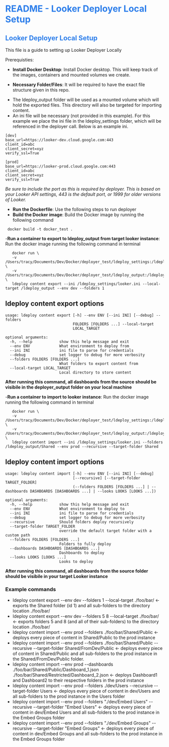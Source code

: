 <h1><span style="color:#2d7eea">README - Looker Deployer Local Setup</span></h1>

<h2><span style="color:#2d7eea">Looker Deployer Local Setup</span></h2>

This file is a guide to setting up Looker Deployer Locally

Prerequisties:

- **Install Docker Desktop**: Install Docker desktop.  This will keep track of the images, containers and mounted volumes we create.

- **Necessary Folder/Files**: It will be required to have the exact file structure given in this repo.
* The ldeploy_output folder will be used as a mounted volume which will hold the exported files.  This directory will also be targeted for importing content.
* An ini file will be necessary (not provided in this example).  For this example we place the ini file in the ldeploy_settings folder, which will be referenced in the deployer call. 
    Below is an example ini.  

```
[dev]
base_url=https://looker-dev.cloud.google.com:443
client_id=abc
client_secret=xyz
verify_ssl=True

[prod]
base_url=https://looker-prod.cloud.google.com:443
client_id=abc
client_secret=xyz
verify_ssl=True
```
*Be sure to include the port as this is required by deployer.*
*This is based on your Looker API settings, 443 is the default port, or 1999 for older versions of Looker.*


- **Run the Dockerfile**: 
Use the following steps to run deployer
- **Build the Docker image**:
Build the Docker image by running the following command
```
 docker build -t docker_test .
```

 -**Run a container to export to ldeploy_output from target looker instance**:
 Run the docker image running the following command in terminal
 ```
    docker run \
    -v /Users/tracy/Documents/Dev/Docker/deployer_test/ldeploy_settings:/ldeploy_settings \
    -v /Users/tracy/Documents/Dev/Docker/deployer_test/ldeploy_output:/ldeploy_output \
    ldeploy content export --ini /ldeploy_settings/looker.ini --local-target /ldeploy_output --env dev --folders 1
 ```

## ldeploy content export options
```
usage: ldeploy content export [-h] --env ENV [--ini INI] [--debug] --folders
                              FOLDERS [FOLDERS ...] --local-target
                              LOCAL_TARGET

optional arguments:
  -h, --help            show this help message and exit
  --env ENV             What environment to deploy from
  --ini INI             ini file to parse for credentials
  --debug               set logger to debug for more verbosity
  --folders FOLDERS [FOLDERS ...]
                        What folders to export content from
  --local-target LOCAL_TARGET
                        Local directory to store content
```

**After running this command, all dashboards from the source should be visibile in the deployer_output folder on your local machine**

-**Run a container to import to looker instance**:
 Run the docker image running the following command in terminal
 ```
    docker run \
    -v /Users/tracy/Documents/Dev/Docker/deployer_test/ldeploy_settings:/ldeploy_settings \
    -v /Users/tracy/Documents/Dev/Docker/deployer_test/ldeploy_output:/ldeploy_output \
    ldeploy content import --ini /ldeploy_settings/looker.ini --folders /ldeploy_output/Shared --env prod --recursive --target-folder Shared
 ```

## ldeploy content import options
```
usage: ldeploy content import [-h] --env ENV [--ini INI] [--debug]
                              [--recursive] [--target-folder TARGET_FOLDER]
                              (--folders FOLDERS [FOLDERS ...] | --dashboards DASHBOARDS [DASHBOARDS ...] | --looks LOOKS [LOOKS ...])

optional arguments:
  -h, --help            show this help message and exit
  --env ENV             What environment to deploy to
  --ini INI             ini file to parse for credentials
  --debug               set logger to debug for more verbosity
  --recursive           Should folders deploy recursively
  --target-folder TARGET_FOLDER
                        override the default target folder with a custom path
  --folders FOLDERS [FOLDERS ...]
                        Folders to fully deploy
  --dashboards DASHBOARDS [DASHBOARDS ...]
                        Dashboards to deploy
  --looks LOOKS [LOOKS ...]
                        Looks to deploy
```

**After running this command, all dashboards from the source folder should be visibile in your target Looker instance**

### Example commands
- ldeploy content export --env dev --folders 1 --local-target ./foo/bar/ <- exports the Shared folder (id 1) and all sub-folders to the directory location ./foo/bar/
- ldeploy content export --env dev --folders 5 8 --local-target ./foo/bar/ <- exports folders 5 and 8 (and all of their sub-folders) to the directory location ./foo/bar/
- ldeploy content import --env prod --folders ./foo/bar/Shared/Public <- deploys every piece of content in Shared/Public to the prod instance
- ldeploy content import --env prod --folders ./foo/bar/Shared/Public --recursive --target-folder Shared/FromDev/Public <- deploys every piece of content in Shared/Public and all sub-folders to the prod instance in the Shared/FromDev/Public folder.
- ldeploy content import --env prod --dashboards ./foo/bar/Shared/Public/Dashboard_1.json ./foo/bar/Shared/Restricted/Dashboard_2.json <- deploys Dashboard1 and Dashboard2 to their respective folders in the prod instance
- ldeploy content import --env prod --folders ./dev/Users --recursive --target-folder Users <- deploys every piece of content in dev/Users and all sub-folders to the prod instance in the Users folder
- ldeploy content import --env prod --folders "./dev/Embed Users" --recursive --target-folder "Embed Users" <- deploys every piece of content in dev/Embed Users and all sub-folders to the prod instance in the Embed Groups folder
- ldeploy content import --env prod --folders "./dev/Embed Groups" --recursive --target-folder "Embed Groups" <- deploys every piece of content in dev/Embed Groups and all sub-folders to the prod instance in the Embed Groups folder
